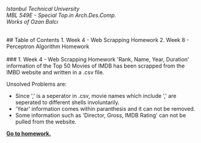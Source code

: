 *Istanbul Technical University  
MBL 549E - Special Top.in Arch.Des.Comp.  
Works of Ozan Balcı* 
<br/>

<br/>
## Table of Contents  
1. Week 4 - Web Scrapping Homework
2. Week 8 - Perceptron Algorithm Homework 
<br/>

<br/> 
### 1. Week 4 - Web Scrapping Homework
'Rank, Name, Year, Duration' information of the Top 50 Movies of IMDB has been scrapped from the IMBD website and written in a .csv file.

Unsolved Problems are:  
- Since ',' is a seperator in .csv, movie names which include ',' are seperated to different shells involuntarily.
- 'Year' information comes within paranthesis and it can not be removed.
- Some information such as 'Director, Gross, IMDB Rating' can not be pulled from the website.

**[Go to homework.](https://github.com/balciozan/MBL_OzanBalci/tree/master/imdb_top_50)**
